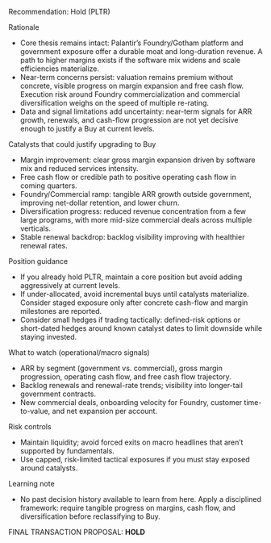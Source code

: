 Recommendation: Hold (PLTR)

Rationale
- Core thesis remains intact: Palantir’s Foundry/Gotham platform and government exposure offer a durable moat and long-duration revenue. A path to higher margins exists if the software mix widens and scale efficiencies materialize.
- Near-term concerns persist: valuation remains premium without concrete, visible progress on margin expansion and free cash flow. Execution risk around Foundry commercialization and commercial diversification weighs on the speed of multiple re-rating.
- Data and signal limitations add uncertainty: near-term signals for ARR growth, renewals, and cash-flow progression are not yet decisive enough to justify a Buy at current levels.

Catalysts that could justify upgrading to Buy
- Margin improvement: clear gross margin expansion driven by software mix and reduced services intensity.
- Free cash flow or credible path to positive operating cash flow in coming quarters.
- Foundry/Commercial ramp: tangible ARR growth outside government, improving net-dollar retention, and lower churn.
- Diversification progress: reduced revenue concentration from a few large programs, with more mid-size commercial deals across multiple verticals.
- Stable renewal backdrop: backlog visibility improving with healthier renewal rates.

Position guidance
- If you already hold PLTR, maintain a core position but avoid adding aggressively at current levels.
- If under-allocated, avoid incremental buys until catalysts materialize. Consider staged exposure only after concrete cash-flow and margin milestones are reported.
- Consider small hedges if trading tactically: defined-risk options or short-dated hedges around known catalyst dates to limit downside while staying invested.

What to watch (operational/macro signals)
- ARR by segment (government vs. commercial), gross margin progression, operating cash flow, and free cash flow trajectory.
- Backlog renewals and renewal-rate trends; visibility into longer-tail government contracts.
- New commercial deals, onboarding velocity for Foundry, customer time-to-value, and net expansion per account.

Risk controls
- Maintain liquidity; avoid forced exits on macro headlines that aren’t supported by fundamentals.
- Use capped, risk-limited tactical exposures if you must stay exposed around catalysts.

Learning note
- No past decision history available to learn from here. Apply a disciplined framework: require tangible progress on margins, cash flow, and diversification before reclassifying to Buy.

FINAL TRANSACTION PROPOSAL: **HOLD**